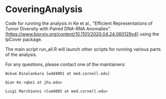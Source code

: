# CoveringAnalysis

Code for running the analysis in Ke et al., "Efficient Representations of Tumor Diversity with Paired DNA-RNA Anomalies". [https://www.biorxiv.org/content/10.1101/2020.04.24.060129v4] using the lpCover package.

The main script run_all.R will launch other scripts for running various parts of the analysis.

For any questions, please contact one of the maintainers:

	Wikum Dinalankara [wdd4001 at med.cornell.edu]
	
	Qian Ke <qke1 at jhu.edu>
	
	Luigi Marchionni <lum4003 at med.cornell.edu>

